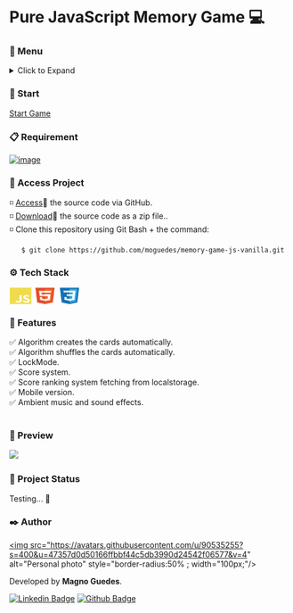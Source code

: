 # Pure JavaScript Memory Game 💻

### 🎯 Menu

<details>
<summary>Click to Expand</summary>
◽ <a href="#start">Start</a> <br>
◽ <a href="#requirement">Requirement</a> <br>
◽ <a href="#access-project">Access Project</a> <br>
◽ <a href="#techstack">Tech Stack</a> <br>
◽ <a href="#features">Features</a> <br>
◽ <a href="#preview">Preview</a> <br>
◽ <a href="#status">Project Status</a> <br>
◽ <a href="#author">Author</a> <br>
</details>

<h3 id="start">🚀 Start</h3>

[Start Game](https://moguedes.github.io/memory-game-js-vanilla/)

<h3 id="Requirement">📋 Requirement</h3>

[![image](https://img.shields.io/badge/Google_chrome-4285F4?style=for-the-badge&logo=Google-chrome&logoColor=white)](https://www.google.pt/intl/pt-PT/chrome/)

<h3 id="access-project">📁 Access Project</h3>

◽ <a href="https://github.com/moguedes/memory-game-js-vanilla/tree/main">Access</a>🔗 the source code via GitHub. <br>
◽ <a href="https://github.com/moguedes/memory-game-js-vanilla/archive/refs/heads/main.zip">Download</a>🔗 the source code as a zip file..<br>
◽ Clone this repository using Git Bash + the command:

       $ git clone https://github.com/moguedes/memory-game-js-vanilla.git

<h3 id="techstack">⚙️ Tech Stack</h3>

<div style="display: inline_block">
  <img align="center" alt="Magno-Js" height="30" width="40" src="https://raw.githubusercontent.com/devicons/devicon/master/icons/javascript/javascript-plain.svg">
  <img align="center" alt="Magno-HTML" height="30" width="40" src="https://raw.githubusercontent.com/devicons/devicon/master/icons/html5/html5-original.svg">
  <img align="center" alt="Magno-CSS" height="30" width="40" src="https://raw.githubusercontent.com/devicons/devicon/master/icons/css3/css3-original.svg">
</div>

<h3 id="features">📍 Features</h3>

✅ Algorithm creates the cards automatically. <br>
✅ Algorithm shuffles the cards automatically. <br>
✅ LockMode. <br>
✅ Score system. <br>
✅ Score ranking system fetching from localstorage. <br>
✅ Mobile version. <br>
✅ Ambient music and sound effects. <br><br>


<h3 id="preview">🎥 Preview</h3>

<img src="./assets/images/preview-memory-game.gif" width="600px">

<h3 id="status">📌 Project Status</h3>

Testing... 🚧

<h3 id="author">✒️ Author</h3>

<a href="https://github.com/moguedes"> <img src="https://avatars.githubusercontent.com/u/90535255?s=400&u=47357d0d50166ffbbf44c5db3990d24542f06577&v=4" alt="Personal photo" style="border-radius:50% ; width="100px;"/> </a>

Developed by **Magno Guedes**.

[![Linkedin Badge](https://img.shields.io/badge/LinkedIn-0077B5?style=for-the-badge&logo=linkedin&logoColor=white)](https://www.linkedin.com/in/magno-ot%C3%A1vio-guedes-253832236/) [![Github Badge](https://img.shields.io/badge/GitHub-100000?style=for-the-badge&logo=github&logoColor=white)](https://github.com/moguedes)
